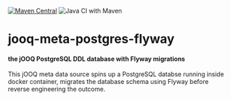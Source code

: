 [![Maven Central](https://maven-badges.herokuapp.com/maven-central/com.github.sabomichal/jooq-meta-postgres-flyway/badge.svg)](https://maven-badges.herokuapp.com/maven-central/com.github.sabomichal/jooq-meta-postgres-flyway) ![Java CI with Maven](https://github.com/sabomichal/jooq-meta-postgres-flyway/workflows/Java%20CI%20with%20Maven/badge.svg)
# jooq-meta-postgres-flyway
#### the jOOQ PostgreSQL DDL database with Flyway migrations
This jOOQ meta data source spins up a PostgreSQL databse running inside docker container, migrates the database schema using Flyway before reverse engineering the outcome.
